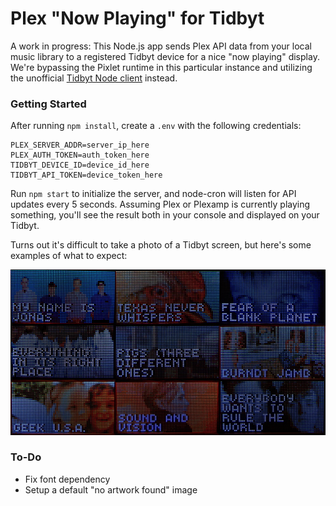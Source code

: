 # Plex "Now Playing" for Tidbyt
A work in progress: This Node.js app sends Plex API data from your local music library to a registered Tidbyt device for a nice "now playing" display. We're bypassing the Pixlet runtime in this particular instance and utilizing the unofficial [Tidbyt Node client](https://github.com/drudge/node-tidbyt) instead.

### Getting Started

After running `npm install`, create a `.env` with the following credentials:

    PLEX_SERVER_ADDR=server_ip_here
    PLEX_AUTH_TOKEN=auth_token_here
    TIDBYT_DEVICE_ID=device_id_here
    TIDBYT_API_TOKEN=device_token_here

Run `npm start` to initialize the server, and node-cron will listen for API updates every 5 seconds. Assuming Plex or Plexamp is currently playing something, you'll see the result both in your console and displayed on your Tidbyt.

Turns out it's difficult to take a photo of a Tidbyt screen, but here's some examples of what to expect:

![](res/tidbyt-screen.jpg)

### To-Do

- Fix font dependency
- Setup a default "no artwork found" image